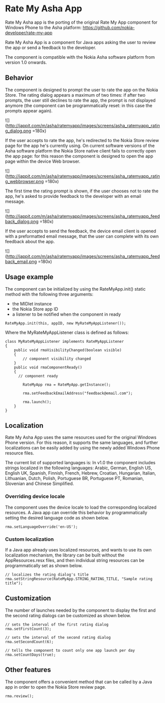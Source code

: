 Rate My Asha App
================

Rate My Asha app is the porting of the original Rate My App component for Windows Phone to the Asha platform: https://github.com/nokia-developer/rate-my-app

Rate My Asha App is a component for Java apps asking the user to review the app or send a feedback to the developer.

The component is compatible with the Nokia Asha software platform from version 1.0 onwards.


Behavior
--------
The component is designed to prompt the user to rate the app on the Nokia Store. The rating dialog appears a maximum of two times: if after two prompts, the user still declines to rate the app, the prompt is not displayed anymore (the component can be programmatically reset: in this case the prompts appear again).

![](http://jappit.com/m/asha/ratemyapp/images/screens/asha_ratemyapp_rating_dialog.png =180x)

If the user accepts to rate the app, he's redirected to the Nokia Store review page for the app he's currently using. On current software versions of the Asha software platform the Nokia Store native client fails to correctly open the app page: for this reason the component is designed to open the app page within the device Web browser.

![](http://jappit.com/m/asha/ratemyapp/images/screens/asha_ratemyapp_rating_webbrowser.png =180x)

The first time the rating prompt is shown, if the user chooses not to rate the app, he's asked to provide feedback to the developer with an email message.

![](http://jappit.com/m/asha/ratemyapp/images/screens/asha_ratemyapp_feedback_dialog.png =180x)

If the user accepts to send the feedback, the device email client is opened with a preformatted email message, that the user can complete with its own feedback about the app.

![](http://jappit.com/m/asha/ratemyapp/images/screens/asha_ratemyapp_feedback_email.png =180x)


Usage example
-------------
The component can be initialized by using the RateMyApp.init() static method with the following three arguments:
* the MIDlet instance
* the Nokia Store app ID
* a listener to be notified when the component in ready

```
RateMyApp.init(this, appID, new MyRateMyAppListener());
```

Where the MyRateMyAppListener class is defined as follows:

```
class MyRateMyAppListener implements RateMyAppListener
{
	public void rmaVisibilityChanged(boolean visible)
	{
		// component visibility changed
	}
	public void rmaComponentReady()
	{
	  // component ready
	
		RateMyApp rma = RateMyApp.getInstance();
		
		rma.setFeedbackEmailAddress("feedback@email.com");
		
		rma.launch();
	}
}
```

Localization
------------

Rate My Asha App uses the same resources used for the original Windows Phone version. For this reason, it supports the same languages, and further localizations can be easily added by using the newly added Windows Phone resource files.

The current list of supported languages is: In v1.0 the component includes strings localized in the following languages: Arabic, German, English US, English UK, Spanish, Finnish, French, Hebrew, Croatian, Hungarian, Italian, Lithuanian, Dutch, Polish, Portuguese BR, Portuguese PT, Romanian, Slovenian and Chinese Simplified.

### Overriding device locale

The component uses the device locale to load the corresponding localized resources. A Java app can override this behavior by programmatically setting the desired language code as shown below.

```
rma.setLanguageOverride('en-US');
```

### Custom localization

If a Java app already uses localized resources, and wants to use its own localization mechanism, the library can be built without the AppResources.resx files, and then individual string resources can be programmatically set as shown below.

```
// localizes the rating dialog's title
rma.setStringResource(RateMyApp.STRING_RATING_TITLE, "Sample rating title");
```

Customization
-------------

The number of launches needed by the component to display the first and the second rating dialogs can be customized as shown below.

```
// sets the interval of the first rating dialog
rma.setFirstCount(3);
 
// sets the interval of the second rating dialog
rma.setSecondCount(6);
 
// tells the component to count only one app launch per day
rma.setCountDays(true);
```

Other features
--------------
The component offers a convenient method that can be called by a Java app in order to open the Nokia Store review page.

```
rma.review();
```
